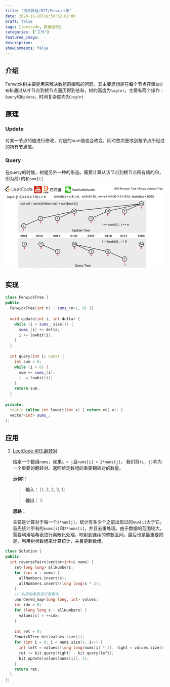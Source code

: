 ```yaml
---
title: "树状数组/BIT/Fenwick树"
date: 2020-11-28T18:59:32+08:00
draft: false
tags: [leetcode, 数据结构]
categories: ["工作"]
featured_image: 
description: 
showComments: false
---
```


## 介绍

Fenwick树主要是用来解决数组前缀和的问题，其主要思想是在每个节点存储`部分和`和通过从叶节点到根节点遍历得到总和，树的高度为`log(n)`，主要有两个操作：`Query`和`Update`，时间复杂度均为`log(n)`

## 原理

### Update

对某一节点的值进行修改，对应的sum值也会改变，同时依次更改到根节点所经过的所有节点值。

### Query

在query的时候，树是另外一种的形态。需要计算从该节点到根节点所有值的和，即为前`i`的和`sum[i]`

![FinwickTree](https://raw.githubusercontent.com/simon-lu/ImgRepo/master/Blog/FinwickTree.png)

## 实现

```c++
class FenwickTree {
public:
  FenwickTree(int n) : sums_(n+1, 0) {}
 
  void update(int i, int delta) {
    while (i < sums_.size()) {
      sums_[i] += delta;
      i += lowbit(i);
    }
  }
  
  int query(int i) const {
    int sum = 0;
    while (i > 0) {
      sum += sums_[i];
      i -= lowbit(i);
    }
    return sum;
  }
  
private:
  static inline int lowbit(int x) { return x&(-x); }
  vector<int> sums_;
};
```



## 应用

1. [LeetCode 493.翻转对](https://leetcode-cn.com/problems/reverse-pairs/)

   给定一个数组`nums`，如果`i < j`且`nums[i] > 2*nums[j]`， 我们将`(i, j)`称为一个重要的翻转对。返回给定数组的重要翻转对的数量。

   **示例1：**

   > **输入：** [1, 3, 2, 3, 1]
   >
   > **输出：** 2

   **思路：**

   主要是计算对于每一个`2*num[j]`，统计有多少个之前出现过的`num[i]`大于它。首先统计所有的`nums[i]`和`2*nums[i]`，并且去重处理。由于数据的范围较大，需要利用哈希表进行离散化处理，映射到连续的整数区间。最后也是最重要的是，利用树状数组来计算统计，并且更新数组。

```c++
class Solution {
public:
  int reversePairs(vector<int>& nums) {
    set<long long> allNumbers;
    for (int x : nums) {
      allNumbers.insert(x);
      allNumbers.insert((long long)x * 2);
    }
    // 利用哈希表进行离散化
    unordered_map<long long, int> values;
    int idx = 0;
    for (long long x : allNumbers) {
      values[x] = ++idx;
    }

    int ret = 0;
    FenwickTree bit(values.size());
    for (int i = 0; i < nums.size(); i++) {
      int left = values[(long long)nums[i] * 2], right = values.size();
      ret += bit.query(right) - bit.query(left);
      bit.update(values[nums[i]], 1);
    }
    return ret;
  }
};
```
